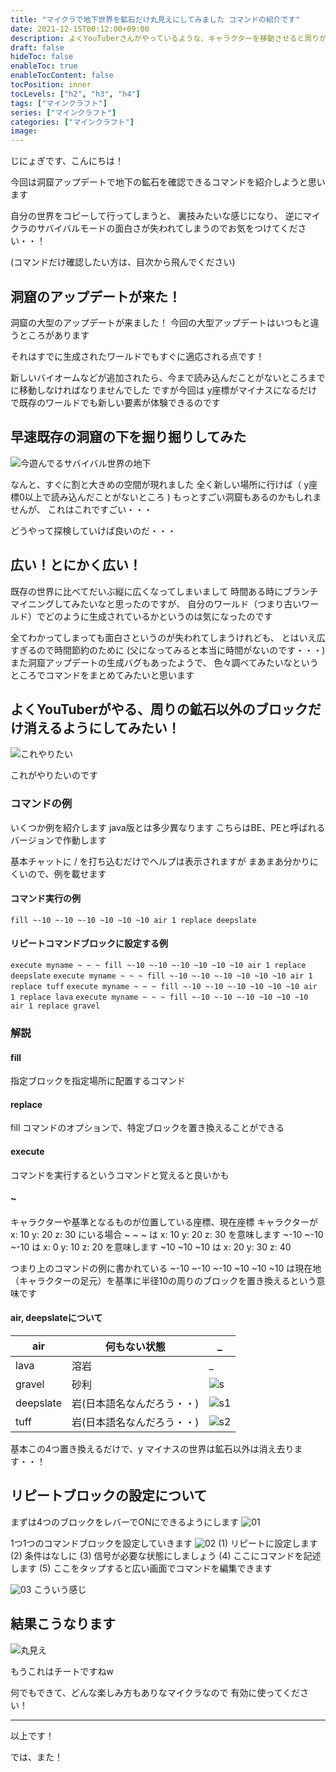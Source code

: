 ```yaml
---
title: "マイクラで地下世界を鉱石だけ丸見えにしてみました コマンドの紹介です"
date: 2021-12-15T00:12:00+09:00
description: よくYouTuberさんがやっているような、キャラクターを移動させると周りが鉱石だけを残して消え去ることができるように、コマンドブロックを使ってやってみました
draft: false
hideToc: false
enableToc: true
enableTocContent: false
tocPosition: inner
tocLevels: ["h2", "h3", "h4"]
tags: ["マインクラフト"]
series: ["マインクラフト"]
categories: ["マインクラフト"]
image:
---
```

じにょぎです、こんにちは！

今回は洞窟アップデートで地下の鉱石を確認できるコマンドを紹介しようと思います

自分の世界をコピーして行ってしまうと、
裏技みたいな感じになり、
逆にマイクラのサバイバルモードの面白さが失われてしまうのでお気をつけてください・・！

(コマンドだけ確認したい方は、目次から飛んでください)

## 洞窟のアップデートが来た！

洞窟の大型のアップデートが来ました！
今回の大型アップデートはいつもと違うところがあります

それはすでに生成されたワールドでもすぐに適応される点です！

新しいバイオームなどが追加されたら、今まで読み込んだことがないところまでに移動しなければなりませんでした
ですが今回は y座標がマイナスになるだけで既存のワールドでも新しい要素が体験できるのです

## 早速既存の洞窟の下を掘り掘りしてみた

![今遊んでるサバイバル世界の地下](/mcpe/20211215/p1.jpeg)

なんと、すぐに割と大きめの空間が現れました
全く新しい場所に行けば（ y座標0以上で読み込んだことがないところ ) もっとすごい洞窟もあるのかもしれませんが、
これはこれですごい・・・

どうやって探検していけば良いのだ・・・

## 広い！とにかく広い！

既存の世界に比べてだいぶ縦に広くなってしまいまして
時間ある時にブランチマイニングしてみたいなと思ったのですが、
自分のワールド（つまり古いワールド）でどのように生成されているかというのは気になったのです

全てわかってしまっても面白さというのが失われてしまうけれども、
とはいえ広すぎるので時間節約のために
(父になってみると本当に時間がないのです・・・)
また洞窟アップデートの生成バグもあったようで、
色々調べてみたいなというところでコマンドをまとめてみたいと思います

## よくYouTuberがやる、周りの鉱石以外のブロックだけ消えるようにしてみたい！

![これやりたい](/mcpe/20211215/p2.jpeg)

これがやりたいのです


### コマンドの例

いくつか例を紹介します
java版とは多少異なります
こちらはBE、PEと呼ばれるバージョンで作動します

基本チャットに / を打ち込むだけでヘルプは表示されますが
まあまあ分かりにくいので、例を載せます

#### コマンド実行の例
`fill ~-10 ~-10 ~-10 ~10 ~10 ~10 air 1 replace deepslate`

#### リピートコマンドブロックに設定する例
`execute myname ~ ~ ~ fill ~-10 ~-10 ~-10 ~10 ~10 ~10 air 1 replace deepslate`
`execute myname ~ ~ ~ fill ~-10 ~-10 ~-10 ~10 ~10 ~10 air 1 replace tuff`
`execute myname ~ ~ ~ fill ~-10 ~-10 ~-10 ~10 ~10 ~10 air 1 replace lava`
`execute myname ~ ~ ~ fill ~-10 ~-10 ~-10 ~10 ~10 ~10 air 1 replace gravel`

### 解説

#### fill
指定ブロックを指定場所に配置するコマンド

#### replace
fill コマンドのオプションで、特定ブロックを置き換えることができる
#### execute
コマンドを実行するというコマンドと覚えると良いかも

#### ~
キャラクターや基準となるものが位置している座標、現在座標
キャラクターが x: 10 y: 20 z: 30  にいる場合
~ ~ ~ は x: 10 y: 20 z: 30 を意味します
~-10 ~-10 ~-10 は x: 0 y: 10 z: 20 を意味します
~10 ~10 ~10 は x: 20 y: 30 z: 40 

つまり上のコマンドの例に書かれている
~-10 ~-10 ~-10 ~10 ~10 ~10
は現在地（キャラクターの足元）を基準に半径10の周りのブロックを置き換えるという意味です

#### air, deepslateについて

air | 何もない状態 | _
--- | --- | ---
lava | 溶岩 | _
gravel | 砂利 | ![s](/mcpe/20211215/gravel.jpeg)
deepslate | 岩(日本語名なんだろう・・) | ![s1](/mcpe/20211215/deepslate.jpeg)
tuff | 岩(日本語名なんだろう・・) | ![s2](/mcpe/20211215/tuff.jpeg)

基本この4つ置き換えるだけで、y マイナスの世界は鉱石以外は消え去ります・・！

## リピートブロックの設定について

まずは4つのブロックをレバーでONにできるようにします
![01](/mcpe/20211215/p5.jpeg)

1つ1つのコマンドブロックを設定していきます
![02](/mcpe/20211215/p6.jpeg)
(1) リピートに設定します
(2) 条件はなしに
(3) 信号が必要な状態にしましょう
(4) ここにコマンドを記述します
(5) ここをタップすると広い画面でコマンドを編集できます

![03](/mcpe/20211215/p7.jpeg)
こういう感じ

## 結果こうなります

![丸見え](/mcpe/20211215/execute.gif)

もうこれはチートですねw

何でもできて、どんな楽しみ方もありなマイクラなので
有効に使ってください！

----

以上です！

では、また！
